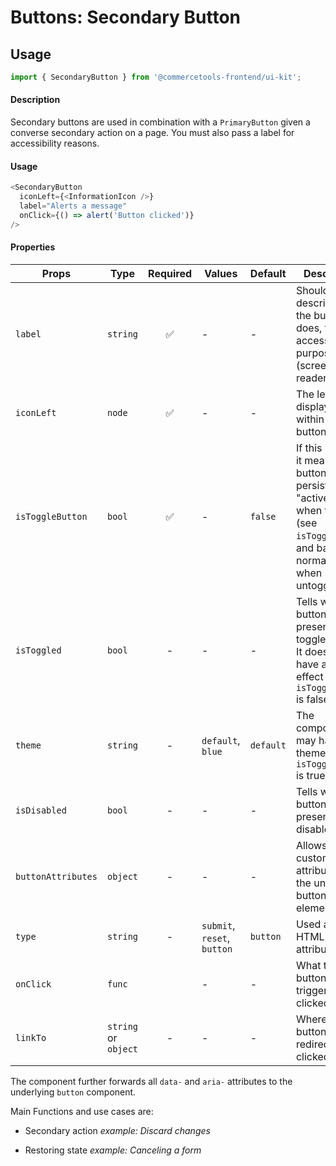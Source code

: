 # Buttons: Secondary Button

## Usage

```js
import { SecondaryButton } from '@commercetools-frontend/ui-kit';
```

#### Description

Secondary buttons are used in combination with a `PrimaryButton` given a
converse secondary action on a page. You must also pass a label for
accessibility reasons.

#### Usage

```js
<SecondaryButton
  iconLeft={<InformationIcon />}
  label="Alerts a message"
  onClick={() => alert('Button clicked')}
/>
```

#### Properties

| Props              | Type                 | Required | Values                      | Default   | Description                                                                                                                                      |
| ------------------ | -------------------- | :------: | --------------------------- | --------- | ------------------------------------------------------------------------------------------------------------------------------------------------ |
| `label`            | `string`             |    ✅    | -                           | -         | Should describe what the button does, for accessibility purposes (screen-reader users)                                                           |
| `iconLeft`         | `node`               |    ✅    | -                           | -         | The left icon displayed within the button                                                                                                        |
| `isToggleButton`   | `bool`               |    ✅    | -                           | `false`   | If this is active, it means the button will persist in an "active" state when toggled (see `isToggled`), and back to normal state when untoggled |
| `isToggled`        | `bool`               |    -     | -                           | -         | Tells when the button should present a toggled state. It does not have any effect when `isToggleButton` is false                                 |
| `theme`            | `string`             |    -     | `default`, `blue`           | `default` | The component may have a theme only if `isToggleButton` is true                                                                                  |
| `isDisabled`       | `bool`               |    -     | -                           | -         | Tells when the button should present a disabled state                                                                                            |
| `buttonAttributes` | `object`             |    -     | -                           | -         | Allows setting custom attributes on the underlying button html element                                                                           |
| `type`             | `string`             |    -     | `submit`, `reset`, `button` | `button`  | Used as the HTML `type` attribute.                                                                                                               |
| `onClick`          | `func`               |          | -                           | -         | What the button will trigger when clicked                                                                                                        |
| `linkTo`           | `string` or `object` |    -     | -                           | -         | Where the button should redirect when clicked                                                                                                    |

The component further forwards all `data-` and `aria-` attributes to the underlying `button` component.

Main Functions and use cases are:

- Secondary action _example: Discard changes_

- Restoring state _example: Canceling a form_
